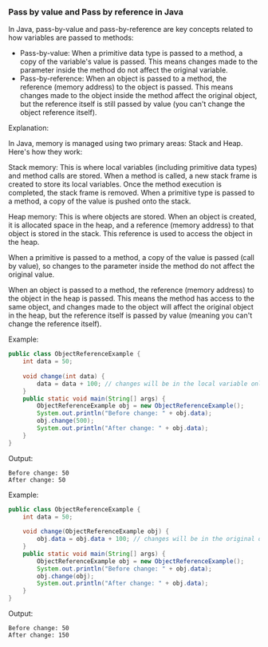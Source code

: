 ### Pass by value and Pass by reference in Java

In Java, pass-by-value and pass-by-reference are key concepts related to how variables are passed to methods:
- Pass-by-value: When a primitive data type is passed to a method, a copy of the variable's value is passed. This means changes made to the parameter inside the method do not affect the original variable.
- Pass-by-reference: When an object is passed to a method, the reference (memory address) to the object is passed. This means changes made to the object inside the method affect the original object, but the reference itself is still passed by value (you can't change the object reference itself).

Explanation:

In Java, memory is managed using two primary areas: Stack and Heap. Here's how they work:

Stack memory: This is where local variables (including primitive data types) and method calls are stored. When a method is called, a new stack frame is created to store its local variables. Once the method execution is completed, the stack frame is removed. When a primitive type is passed to a method, a copy of the value is pushed onto the stack.

Heap memory: This is where objects are stored. When an object is created, it is allocated space in the heap, and a reference (memory address) to that object is stored in the stack. This reference is used to access the object in the heap.

When a primitive is passed to a method, a copy of the value is passed (call by value), so changes to the parameter inside the method do not affect the original value.

When an object is passed to a method, the reference (memory address) to the object in the heap is passed. This means the method has access to the same object, and changes made to the object will affect the original object in the heap, but the reference itself is passed by value (meaning you can't change the reference itself).

Example:
```java
public class ObjectReferenceExample {
    int data = 50;
    
    void change(int data) {
        data = data + 100; // changes will be in the local variable only
    }
    public static void main(String[] args) {    
        ObjectReferenceExample obj = new ObjectReferenceExample();
        System.out.println("Before change: " + obj.data);
        obj.change(500);
        System.out.println("After change: " + obj.data);
    }
}
```
Output:
```
Before change: 50
After change: 50
```
Example:
```java
public class ObjectReferenceExample {
    int data = 50;
    
    void change(ObjectReferenceExample obj) {
        obj.data = obj.data + 100; // changes will be in the original object
    }
    public static void main(String[] args) {    
        ObjectReferenceExample obj = new ObjectReferenceExample();
        System.out.println("Before change: " + obj.data);
        obj.change(obj);
        System.out.println("After change: " + obj.data);
    }
}
```
Output:
```
Before change: 50
After change: 150
```

